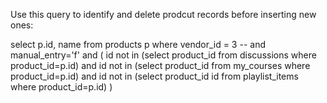 Use this query to identify and delete prodcut records before inserting new ones:

select p.id, name from products p 
where vendor_id = 3 
-- and manual_entry='f'
and (
	id not in (select product_id from discussions where product_id=p.id)
	and id not in (select product_id from my_courses where product_id=p.id)
	and id not in (select product_id id from playlist_items where product_id=p.id)
)
